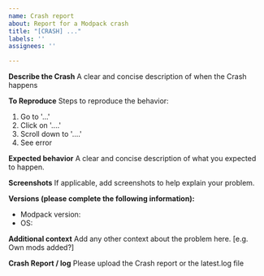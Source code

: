 ```yaml
---
name: Crash report
about: Report for a Modpack crash
title: "[CRASH] ..."
labels: ''
assignees: ''

---
```


**Describe the Crash**
A clear and concise description of when the Crash happens

**To Reproduce**
Steps to reproduce the behavior:
1. Go to '...'
2. Click on '....'
3. Scroll down to '....'
4. See error

**Expected behavior**
A clear and concise description of what you expected to happen.

**Screenshots**
If applicable, add screenshots to help explain your problem.

**Versions (please complete the following information):**
- Modpack version:
- OS:

**Additional context**
Add any other context about the problem here. [e.g. Own mods added?]

**Crash Report / log**
Please upload the Crash report or the latest.log file
